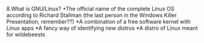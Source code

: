 8.What is GNU/Linux?
+The official name of the complete Linux OS according to Richard Stallman (the last person in the Windows Killer Presentation, remember??)
*A combination of a free software kernel with Linux apps
*A fancy way of identifying new distros
*A distro of Linux meant for wildebeests

